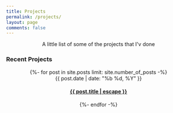 ```yaml
---
title: Projects
permalink: /projects/
layout: page
comments: false
---
```


<center>A little list of some of the projects that I'v done</center>


<h3 class="posts-item-note" aria-label="Recent Projects">Recent Projects</h3>
<center>
{%- for post in site.posts limit: site.number_of_posts -%}
<article class="post-item">
  <span class="post-item-date">{{ post.date | date: "%b %d, %Y" }}</span>
  <h4 class="post-item-title">
    <a href="{{ post.url }}">{{ post.title | escape }}</a>
  </h4>
</article>
{%- endfor -%}
</center>
